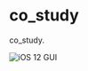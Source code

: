 # co_study

co_study.

![iOS 12 GUI](https://github.com/user-attachments/assets/14b9b723-f294-4fec-a50c-b88312eaf0da)
